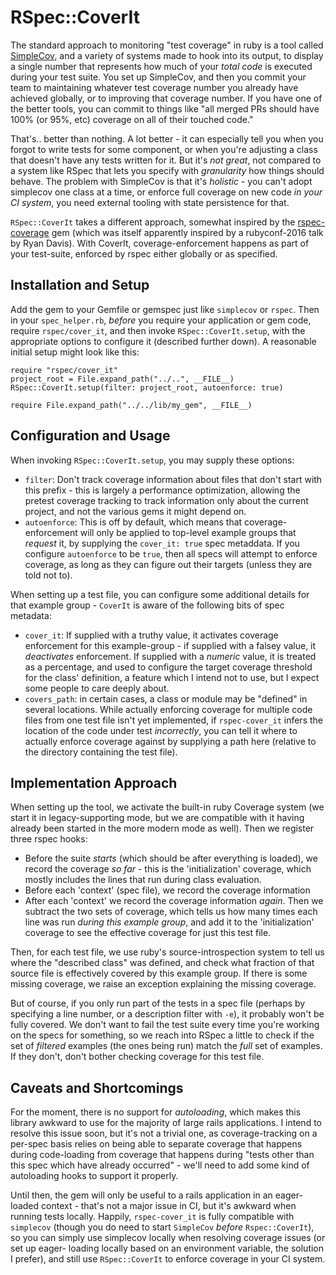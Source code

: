 # RSpec::CoverIt

The standard approach to monitoring "test coverage" in ruby is a tool called
[SimpleCov](https://github.com/simplecov-ruby/simplecov), and a variety of
systems made to hook into its output, to display a single number that represents
how much of your _total code_ is executed during your test suite. You set up
SimpleCov, and then you commit your team to maintaining whatever test coverage
number you already have achieved globally, or to improving that coverage number.
If you have one of the better tools, you can commit to things like "all merged
PRs should have 100% (or 95%, etc) coverage on all of their touched code."

That's.. better than nothing. A lot better - it can especially tell you when you
forgot to write tests for some component, or when you're adjusting a class that
doesn't have any tests written for it. But it's _not great_, not compared to a
system like RSpec that lets you specify with _granularity_ how things should
behave. The problem with SimpleCov is that it's _holistic_ - you can't adopt
simplecov one class at a time, or enforce full coverage on new code _in your
CI system_, you need external tooling with state persistence for that.

`RSpec::CoverIt` takes a different approach, somewhat inspired by the
[rspec-coverage](https://github.com/jamesdabbs/rspec-coverage) gem (which was
itself apparently inspired by a rubyconf-2016 talk by Ryan Davis). With CoverIt,
coverage-enforcement happens as part of your test-suite, enforced by rspec
either globally or as specified.

## Installation and Setup

Add the gem to your Gemfile or gemspec just like `simplecov` or `rspec`. Then
in your `spec_helper.rb`, _before_ you require your application or gem code,
require `rspec/cover_it`, and then invoke `RSpec::CoverIt.setup`, with the
appropriate options to configure it (described further down). A reasonable
initial setup might look like this:

```
require "rspec/cover_it"
project_root = File.expand_path("../..", __FILE__)
RSpec::CoverIt.setup(filter: project_root, autoenforce: true)

require File.expand_path("../../lib/my_gem", __FILE__)
```

## Configuration and Usage

When invoking `RSpec::CoverIt.setup`, you may supply these options:

* `filter`: Don't track coverage information about files that don't start with
  this prefix - this is largely a performance optimization, allowing the pretest
  coverage tracking to track information only about the current project, and not
  the various gems it might depend on.
* `autoenforce`: This is off by default, which means that coverage-enforcement
  will only be applied to top-level example groups that _request_ it, by
  supplying the `cover_it: true` spec metaddata. If you configure `autoenforce`
  to be `true`, then all specs will attempt to enforce coverage, as long as they
  can figure out their targets (unless they are told not to).

When setting up a test file, you can configure some additional details for that
example group - `CoverIt` is aware of the following bits of spec metadata:

* `cover_it`: If supplied with a truthy value, it activates coverage enforcement
  for this example-group - if supplied with a falsey value, it _deactivates_
  enforcement. If supplied with a _numeric_ value, it is treated as a percentage,
  and used to configure the target coverage threshold for the class' definition,
  a feature which I intend not to use, but I expect some people to care deeply
  about.
* `covers_path`: in certain cases, a class or module may be "defined" in several
  locations. While actually enforcing coverage for multiple code files from one
  test file isn't yet implemented, if `rspec-cover_it` infers the location of
  the code under test _incorrectly_, you can tell it where to actually enforce
  coverage against by supplying a path here (relative to the directory
  containing the test file).

## Implementation Approach

When setting up the tool, we activate the built-in ruby Coverage system (we
start it in legacy-supporting mode, but we are compatible with it having already
been started in the more modern mode as well). Then we register three rspec
hooks:

* Before the suite _starts_ (which should be after everything is loaded), we
  record the coverage _so far_ - this is the 'initialization' coverage, which
  mostly includes the lines that run during class evaluation.
* Before each 'context' (spec file), we record the coverage information
* After each 'context' we record the coverage information _again_. Then we
  subtract the two sets of coverage, which tells us how many times each line
  was run _during this example group_, and add it to the 'initialization'
  coverage to see the effective coverage for just this test file.

Then, for each test file, we use ruby's source-introspection system to tell
us where the "described class" was defined, and check what fraction of that
source file is effectively covered by this example group. If there is some
missing coverage, we raise an exception explaining the missing coverage.

But of course, if you only run part of the tests in a spec file (perhaps by
specifying a line number, or a description filter with `-e`), it probably won't
be fully covered. We don't want to fail the test suite every time you're working
on the specs for something, so we reach into RSpec a little to check if the
set of _filtered_ examples (the ones being run) match the _full_ set of
examples. If they don't, don't bother checking coverage for this test file.

## Caveats and Shortcomings

For the moment, there is no support for _autoloading_, which makes this library
awkward to use for the majority of large rails applications. I intend to resolve
this issue soon, but it's not a trivial one, as coverage-tracking on a per-spec
basis relies on being able to separate coverage that happens during code-loading
from coverage that happens during "tests other than this spec which have already
occurred" - we'll need to add some kind of autoloading hooks to support it
properly.

Until then, the gem will only be useful to a rails application in an eager-
loaded context - that's not a major issue in CI, but it's awkward when running
tests locally. Happily, `rspec-cover_it` is fully compatible with `simplecov`
(though you do need to start `SimpleCov` _before_ `Rspec::CoverIt`), so you can
simply use simplecov locally when resolving coverage issues (or set up eager-
loading locally based on an environment variable, the solution I prefer), and
still use `RSpec::CoverIt` to enforce coverage in your CI system.
